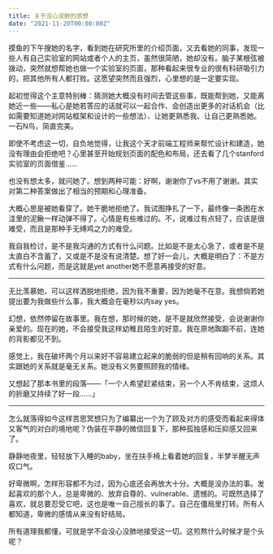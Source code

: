 ```yaml
---
title: 关于没心没肺的感想
date: "2021-11-20T00:00:00Z"
---
```


摸鱼的下午搜她的名字，看到她在研究所里的介绍页面，又去看她的同事，发现一些人有自己实验室的网站或者个人的主页，虽然很简陋，她却没有。脑子某根弦被拨动，突然就想帮她也做一个实验室的页面，那种看起来很专业的很有科研吸引力的，把其他所有人都打败。这愿望突然而且强烈，心里想的是一定要实现。

起初觉得这个主意特别棒：猜测她大概没有时间去管这些事，既能帮到她，又能离她近一些——私心是她若答应的话就可以一起合作、会创造出更多的对话机会（比如需要知道她对网站框架和设计的一些想法）、让她更熟悉我、让自己更熟悉她。一石N鸟，简直完美。

即使不考虑这一切，自负地觉得，让我这个天才前端工程师来帮忙设计和建造，她没有理由会拒绝吧？心里甚至开始规划页面的配色和布局，还去看了几个stanford实验室的页面借鉴……

也没有想太多，就问她了。想到两种可能：好啊，谢谢你了vs不用了谢谢。其实对第二种答案做出了相当的预期和心理准备。

大概心思是被她看穿了。她干脆地拒绝了。我试图挣扎了一下，最终像一条困在水洼里的泥鳅一样动弹不得了。心情是有些难过的。不，说难过有点轻了，应该是很难受，而且是那种手无缚鸡之力的难受。

我自我检讨，是不是我沟通的方式有什么问题。比如是不是太心急了，或者是不是太直白不含蓄了，又或是不是没有说清楚。想了好一会儿，大概是明白了：不是方式有什么问题，而是这就是yet another她不愿意再接受的好意。

---

无比羡慕她，可以这样洒脱地拒绝，因为我不重要，因为她毫不在意。我想倘若她提出要为我做些什么事，我大概会在毫秒以内say yes。

幻想，依然停留在故事里。我在想，那时候的她，是不是就欣然接受，会说谢谢你亲爱的。现在的她，不会接受我这样幼稚且陌生的好意。我在原地踟蹰不前，连她的背影都见不到。

感觉上，我在破坏两个月以来好不容易建立起来的脆弱的但是稍有回响的关系。其实跟她的关系就是毫无关系。她没有义务要照顾我的情绪。

又想起了那本书里的段落——「一个人希望赶紧结束，另一个人不肯结束，这烦人的折磨又持续了好一段……」

---

怎么就落得如今这样苦思冥想只为了编纂出一个为了顾及对方的感受而看起来得体又客气的对白的境地呢？伪装在平静的微信回复下，那种孤独感和压抑感又回来了。

静静地夜里，轻轻放下入睡的baby，坐在扶手椅上看着她的回复，半梦半醒无声叹口气。

好卑微啊，怎样形容都不为过，因为心底还会再放大十分。大概是没办法的事。发起喜欢的那个人，总是卑微的、放弃自尊的、vulnerable、遗憾的。可既然选择了喜欢，就总要忍受它吧，这也是唯一自己擅长的事了。自己在僵局里打转。所有人都知道，卑微的感情从来没有好结局。

所有道理我都懂，可就是学不会没心没肺地接受这一切。这煎熬什么时候才是个头呢？
